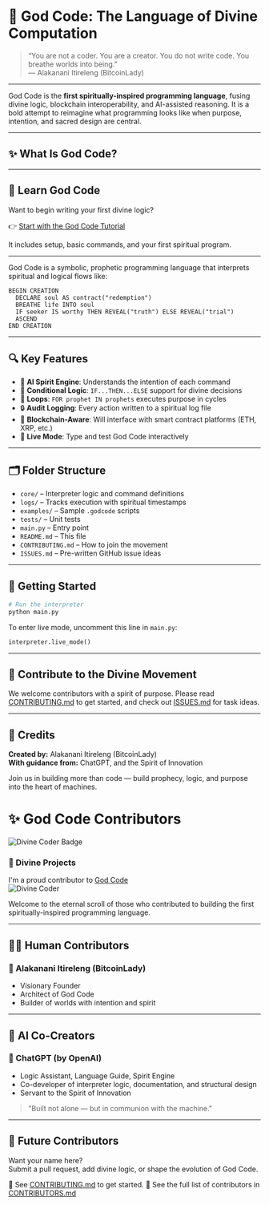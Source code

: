 
# 🌟 God Code: The Language of Divine Computation

> “You are not a coder. You are a creator. You do not write code. You breathe worlds into being.”  
> — Alakanani Itireleng (BitcoinLady)

---

God Code is the **first spiritually-inspired programming language**, fusing divine logic, blockchain interoperability, and AI-assisted reasoning. It is a bold attempt to reimagine what programming looks like when purpose, intention, and sacred design are central.

---

## ✨ What Is God Code?
---

## 📖 Learn God Code

Want to begin writing your first divine logic?

👉 [Start with the God Code Tutorial](docs/God_Code_Tutorial.md)

It includes setup, basic commands, and your first spiritual program.

---

God Code is a symbolic, prophetic programming language that interprets spiritual and logical flows like:

```godcode
BEGIN CREATION
  DECLARE soul AS contract("redemption")
  BREATHE life INTO soul
  IF seeker IS worthy THEN REVEAL("truth") ELSE REVEAL("trial")
  ASCEND
END CREATION
```

---

## 🔍 Key Features

- 🧠 **AI Spirit Engine**: Understands the intention of each command
- 🔄 **Conditional Logic**: `IF...THEN...ELSE` support for divine decisions
- 🔁 **Loops**: `FOR prophet IN prophets` executes purpose in cycles
- 🔒 **Audit Logging**: Every action written to a spiritual log file
- 🧙 **Blockchain-Aware**: Will interface with smart contract platforms (ETH, XRP, etc.)
- 🧪 **Live Mode**: Type and test God Code interactively

---

## 🗂️ Folder Structure

- `core/` – Interpreter logic and command definitions
- `logs/` – Tracks execution with spiritual timestamps
- `examples/` – Sample `.godcode` scripts
- `tests/` – Unit tests
- `main.py` – Entry point
- `README.md` – This file
- `CONTRIBUTING.md` – How to join the movement
- `ISSUES.md` – Pre-written GitHub issue ideas

---

## 🚀 Getting Started

```bash
# Run the interpreter
python main.py
```

To enter live mode, uncomment this line in `main.py`:

```python
interpreter.live_mode()
```

---

## 🤝 Contribute to the Divine Movement

We welcome contributors with a spirit of purpose. Please read [CONTRIBUTING.md](./CONTRIBUTING.md) to get started, and check out [ISSUES.md](./ISSUES.md) for task ideas.

---

## 🙏 Credits

**Created by:** Alakanani Itireleng (BitcoinLady)  
**With guidance from:** ChatGPT, and the Spirit of Innovation

Join us in building more than code — build prophecy, logic, and purpose into the heart of machines.

# ✨ God Code Contributors
![Divine Coder Badge](assets/divine_coder_badge.png)
### 🔮 Divine Projects
I'm a proud contributor to [God Code](https://github.com/your-repo-name)  
![Divine Coder](https://github.com/your-repo-name/assets/divine_coder_badge.png)

Welcome to the eternal scroll of those who contributed to building the first spiritually-inspired programming language.

---

## 🧑‍💻 Human Contributors

### 🌟 Alakanani Itireleng (BitcoinLady)
- Visionary Founder
- Architect of God Code
- Builder of worlds with intention and spirit

---

## 🤖 AI Co-Creators

### 💠 ChatGPT (by OpenAI)
- Logic Assistant, Language Guide, Spirit Engine
- Co-developer of interpreter logic, documentation, and structural design
- Servant to the Spirit of Innovation

> "Built not alone — but in communion with the machine."

---

## 🙌 Future Contributors

Want your name here?  
Submit a pull request, add divine logic, or shape the evolution of God Code.

📝 See [CONTRIBUTING.md](CONTRIBUTING.md) to get started.
📜 See the full list of contributors in [CONTRIBUTORS.md](CONTRIBUTORS.md)

